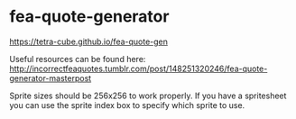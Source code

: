 # fea-quote-generator

https://tetra-cube.github.io/fea-quote-gen

Useful resources can be found here: http://incorrectfeaquotes.tumblr.com/post/148251320246/fea-quote-generator-masterpost

Sprite sizes should be 256x256 to work properly. If you have a spritesheet you can use the sprite index box to specify which sprite to use.